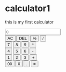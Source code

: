 # calculator1
this is my first calculator

<!DOCTYPE html>
<html lang="en">
<head>
    <meta charset="UTF-8">
    <meta name="viewport" content="width=device-width, initial-scale=1.0">
    <title>Calculator</title>
    <link rel="stylesheet" href="style.css">

</head>
<body>
    <div class="Calculator">
        <input type="text" placeholder="0">
        <div >
<button  class="operator">AC</button>
<button  class="operator">DEL</button>
<button  class="operator">%</button>
<button  class="operator">/</button>
</div>
<div>
<button>7</button>
<button>8</button>
<button>9</button>
<button class="operator">*</button>
</div>
<div>
<button>4</button>
<button>5</button>
<button>6</button>
<button class="operator">-</button>
</div>
<div>
<button>1</button>
<button>2</button>
<button>3</button>
<button class="operator">+</button>
</div>
<div>
<button>00</button>
<button>0</button>
<button>.</button>
<button class="equalBtn">=</button>
        </div>
    </div>
    <script src="script.js"></script>
</body>
</html>

